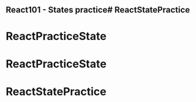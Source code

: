 ## React101 - States practice# ReactStatePractice
# ReactPracticeState
# ReactPracticeState
# ReactStatePractice
